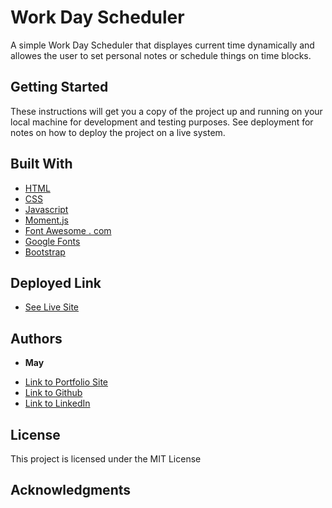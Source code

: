 # Work Day Scheduler


A simple Work Day Scheduler that displayes current time dynamically and allowes the user to set personal notes or schedule things on time blocks.

## Getting Started

These instructions will get you a copy of the project up and running on your local machine for development and testing purposes. See deployment for notes on how to deploy the project on a live system.


## Built With

* [HTML](https://developer.mozilla.org/en-US/docs/Web/HTML)
* [CSS](https://developer.mozilla.org/en-US/docs/Web/CSS)
* [Javascript](https://developer.mozilla.org/en-US/docs/Web/JavaScript)
* [Moment.js](https://momentjs.com/)
* [Font Awesome . com](https://fontawesome.com/)
* [Google Fonts](https://developers.google.com/fonts)
* [Bootstrap](https://getbootstrap.com/)

## Deployed Link

* [See Live Site](https://divinemayura.github.io/work-day-scheduler/)


## Authors

* **May** 

- [Link to Portfolio Site](https://divinemayura.github.io/)
- [Link to Github](https://github.com/DivineMayura)
- [Link to LinkedIn](www.linkedin.com/in/mayfaucher)


## License

This project is licensed under the MIT License 

## Acknowledgments



